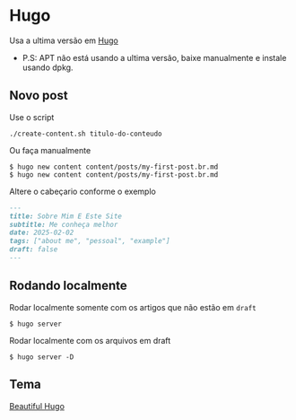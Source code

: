 # Hugo

Usa a ultima versão em [Hugo](https://github.com/gohugoio/hugo/releases)

- P.S: APT não está usando a ultima versão, baixe manualmente e instale usando dpkg.

## Novo post

Use o script

```shell
./create-content.sh titulo-do-conteudo
```

Ou faça manualmente

```shell
$ hugo new content content/posts/my-first-post.br.md
$ hugo new content content/posts/my-first-post.br.md
```

Altere o cabeçario conforme o exemplo

```md
---
title: Sobre Mim E Este Site
subtitle: Me conheça melhor
date: 2025-02-02
tags: ["about me", "pessoal", "example"]
draft: false
---
```

## Rodando localmente

Rodar localmente somente com os artigos que não estão em `draft`

```shell
$ hugo server
```

Rodar localmente com os arquivos em draft

```shell
$ hugo server -D
```

## Tema

[Beautiful Hugo](https://themes.gohugo.io/themes/beautifulhugo/)
